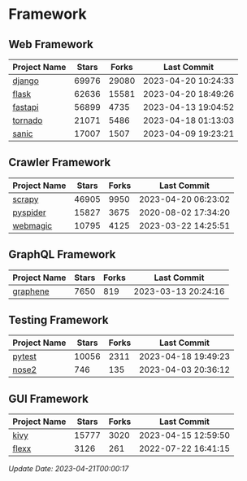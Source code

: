 # Framework

## Web Framework
| Project Name | Stars | Forks | Last Commit |
| ------------ | ----- | ----- | ----------- |
| [django](https://github.com/django/django) | 69976 | 29080 | 2023-04-20 10:24:33 |
| [flask](https://github.com/pallets/flask) | 62636 | 15581 | 2023-04-20 18:49:26 |
| [fastapi](https://github.com/tiangolo/fastapi) | 56899 | 4735 | 2023-04-13 19:04:52 |
| [tornado](https://github.com/tornadoweb/tornado) | 21071 | 5486 | 2023-04-18 01:13:03 |
| [sanic](https://github.com/sanic-org/sanic) | 17007 | 1507 | 2023-04-09 19:23:21 |

## Crawler Framework
| Project Name | Stars | Forks | Last Commit |
| ------------ | ----- | ----- | ----------- |
| [scrapy](https://github.com/scrapy/scrapy) | 46905 | 9950 | 2023-04-20 06:23:02 |
| [pyspider](https://github.com/binux/pyspider) | 15827 | 3675 | 2020-08-02 17:34:20 |
| [webmagic](https://github.com/code4craft/webmagic) | 10795 | 4125 | 2023-03-22 14:25:51 |

## GraphQL Framework
| Project Name | Stars | Forks | Last Commit |
| ------------ | ----- | ----- | ----------- |
| [graphene](https://github.com/graphql-python/graphene) | 7650 | 819 | 2023-03-13 20:24:16 |

## Testing Framework
| Project Name | Stars | Forks | Last Commit |
| ------------ | ----- | ----- | ----------- |
| [pytest](https://github.com/pytest-dev/pytest) | 10056 | 2311 | 2023-04-18 19:49:23 |
| [nose2](https://github.com/nose-devs/nose2) | 746 | 135 | 2023-04-03 20:36:12 |

## GUI Framework
| Project Name | Stars | Forks | Last Commit |
| ------------ | ----- | ----- | ----------- |
| [kivy](https://github.com/kivy/kivy) | 15777 | 3020 | 2023-04-15 12:59:50 |
| [flexx](https://github.com/flexxui/flexx) | 3126 | 261 | 2022-07-22 16:41:15 |

*Update Date: 2023-04-21T00:00:17*